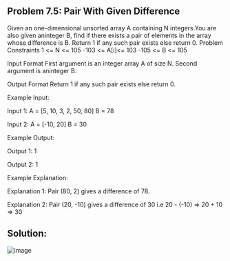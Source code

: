 <h2>Problem 7.5: Pair With Given Difference</h2>

Given an one-dimensional unsorted array A containing N integers.You are also given aninteger B, find if there exists a pair of elements in the array whose difference is B. Return 1 if any such pair exists else return 0. Problem Constraints 1 <= N <= 105 -103 <= A[i]<= 103 -105 <= B <= 105

Input Format First argument is an integer array A of size N. Second argument is aninteger B.

Output Format Return 1 if any such pair exists else return 0.

Example Input: 

Input 1: A = [5, 10, 3, 2, 50, 80] B = 78 

Input 2: A = [-10, 20] B = 30

Example Output: 

Output 1: 1 

Output 2: 1

Example Explanation: 

Explanation 1: Pair (80, 2) gives a difference of 78. 

Explanation 2: Pair (20, -10) gives a difference of 30 i.e 20 - (-10) => 20 + 10 => 30

<h2>Solution:</h2>

![image](https://user-images.githubusercontent.com/46132450/223975889-d842c67a-24c5-449d-91a2-1fff4c08d406.png)
